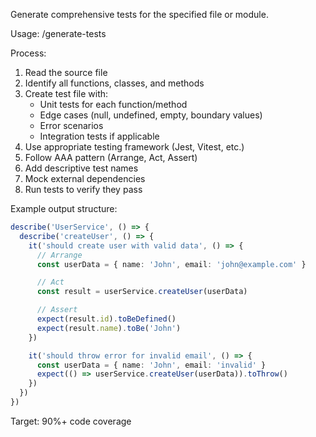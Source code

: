 Generate comprehensive tests for the specified file or module.

Usage: /generate-tests <file-path>

Process:
1. Read the source file
2. Identify all functions, classes, and methods
3. Create test file with:
   - Unit tests for each function/method
   - Edge cases (null, undefined, empty, boundary values)
   - Error scenarios
   - Integration tests if applicable
4. Use appropriate testing framework (Jest, Vitest, etc.)
5. Follow AAA pattern (Arrange, Act, Assert)
6. Add descriptive test names
7. Mock external dependencies
8. Run tests to verify they pass

Example output structure:
```typescript
describe('UserService', () => {
  describe('createUser', () => {
    it('should create user with valid data', () => {
      // Arrange
      const userData = { name: 'John', email: 'john@example.com' }

      // Act
      const result = userService.createUser(userData)

      // Assert
      expect(result.id).toBeDefined()
      expect(result.name).toBe('John')
    })

    it('should throw error for invalid email', () => {
      const userData = { name: 'John', email: 'invalid' }
      expect(() => userService.createUser(userData)).toThrow()
    })
  })
})
```

Target: 90%+ code coverage
